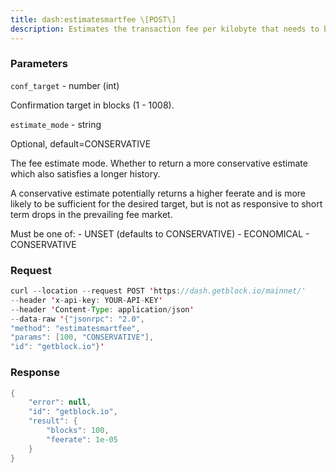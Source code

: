 ```yaml
---
title: dash:estimatesmartfee \[POST\]
description: Estimates the transaction fee per kilobyte that needs to be paid for atransaction to begin confirmation within a certain number of blocks andreturns the number of blocks for which the estimate is valid.
---
```


### Parameters


`conf_target` - number (int)

Confirmation target in blocks (1 - 1008).

`estimate_mode` - string

Optional, default=CONSERVATIVE

The fee estimate mode. Whether to return a more conservative estimate
which also satisfies a longer history.

A conservative estimate potentially returns a higher feerate and is more
likely to be sufficient for the desired target, but is not as responsive
to short term drops in the prevailing fee market.

Must be one of: - UNSET (defaults to CONSERVATIVE) - ECONOMICAL -
CONSERVATIVE

### Request

``` java
curl --location --request POST 'https://dash.getblock.io/mainnet/' 
--header 'x-api-key: YOUR-API-KEY' 
--header 'Content-Type: application/json' 
--data-raw '{"jsonrpc": "2.0",
"method": "estimatesmartfee",
"params": [100, "CONSERVATIVE"],
"id": "getblock.io"}'
```

###  Response

``` java
{
    "error": null,
    "id": "getblock.io",
    "result": {
        "blocks": 100,
        "feerate": 1e-05
    }
}
```

